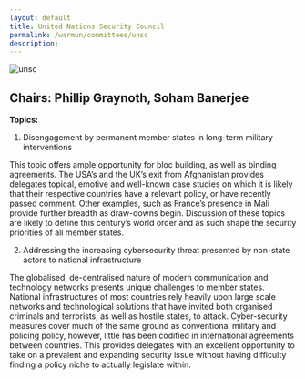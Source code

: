 ```yaml
---
layout: default
title: United Nations Security Council
permalink: /warmun/committees/unsc
description:
---
```

![unsc](https://user-images.githubusercontent.com/55463665/138574172-6e398c37-8818-488a-8a37-9e40f01f0e73.jpg)
## Chairs: Phillip Graynoth, Soham Banerjee
<b>Topics:</b>
  1. Disengagement by permanent member states in long-term military interventions

This topic offers ample opportunity for bloc building, as well as binding agreements. The USA’s and the UK’s exit from Afghanistan provides delegates topical, emotive and well-known case studies on which it is likely that their respective countries have a relevant policy, or have recently passed comment. Other examples, such as France’s presence in Mali provide further breadth as draw-downs begin. Discussion of these topics are likely to define this century’s world order and as such shape the security priorities of all member states.

  2. Addressing the increasing cybersecurity threat presented by non-state actors to national infrastructure

The globalised, de-centralised nature of modern communication and technology networks presents unique challenges to member states. National infrastructures of most countries rely heavily upon large scale networks and technological solutions that have invited both organised criminals and terrorists, as well as hostile states, to attack. Cyber-security measures cover much of the same ground as conventional military and policing policy, however, little has been codified in international agreements between countries. This provides delegates with an excellent opportunity to take on a prevalent and expanding security issue without having difficulty finding a policy niche to actually legislate within.

